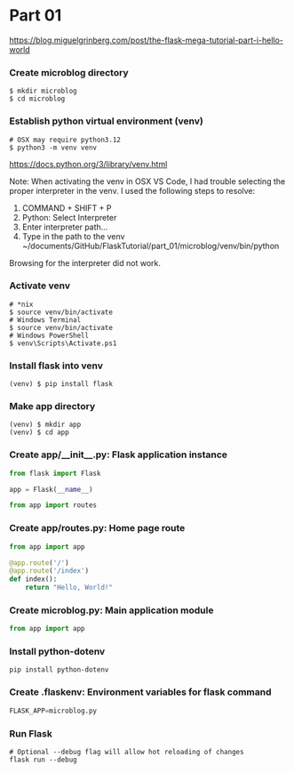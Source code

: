 # Part 01

https://blog.miguelgrinberg.com/post/the-flask-mega-tutorial-part-i-hello-world

### Create microblog directory
```shell
$ mkdir microblog
$ cd microblog
```

### Establish python virtual environment (venv) 
```shell
# OSX may require python3.12
$ python3 -m venv venv
```
https://docs.python.org/3/library/venv.html

Note: When activating the venv in OSX VS Code, I had trouble selecting the proper interpreter in the venv. I used the following steps to resolve:

1. COMMAND + SHIFT + P
2. Python: Select Interpreter
3. Enter interpreter path...
4. Type in the path to the venv ~/documents/GitHub/FlaskTutorial/part_01/microblog/venv/bin/python

Browsing for the interpreter did not work.

### Activate venv
```shell
# *nix
$ source venv/bin/activate
# Windows Terminal
$ source venv/bin/activate
# Windows PowerShell
$ venv\Scripts\Activate.ps1
```

### Install flask into venv
```shell
(venv) $ pip install flask
```

### Make app directory 
```shell
(venv) $ mkdir app
(venv) $ cd app
```

### Create app/\_\_init\_\_.py: Flask application instance
```python
from flask import Flask

app = Flask(__name__)

from app import routes
```

### Create app/routes.py: Home page route
```python
from app import app

@app.route('/')
@app.route('/index')
def index():
    return "Hello, World!"
```

### Create microblog.py: Main application module
```python
from app import app
```

### Install python-dotenv
```shell
pip install python-dotenv
```

### Create .flaskenv: Environment variables for flask command
```python
FLASK_APP=microblog.py
```

### Run Flask
```shell
# Optional --debug flag will allow hot reloading of changes
flask run --debug
```
